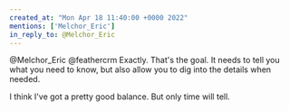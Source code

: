 ```yaml
---
created_at: "Mon Apr 18 11:40:00 +0000 2022"
mentions: ['Melchor_Eric']
in_reply_to: @Melchor_Eric
---
```


@Melchor_Eric @feathercrm Exactly. That's the goal. It needs to tell you what you need to know, but also allow you to dig into the details when needed.

I think I've got a pretty good balance. But only time will tell.